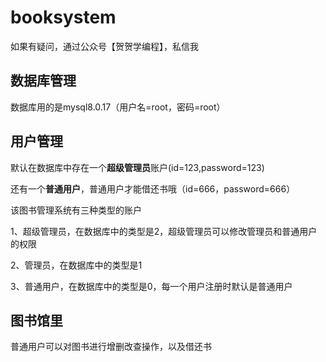 # booksystem

如果有疑问，通过公众号【贺贺学编程】，私信我

## 数据库管理

数据库用的是mysql8.0.17（用户名=root，密码=root）

## 用户管理

默认在数据库中存在一个**超级管理员**账户(id=123,password=123)

还有一个**普通用户**，普通用户才能借还书哦（id=666，password=666）

该图书管理系统有三种类型的账户

1、超级管理员，在数据库中的类型是2，超级管理员可以修改管理员和普通用户的权限

2、管理员，在数据库中的类型是1

3、普通用户，在数据库中的类型是0，每一个用户注册时默认是普通用户

## 图书馆里

普通用户可以对图书进行增删改查操作，以及借还书